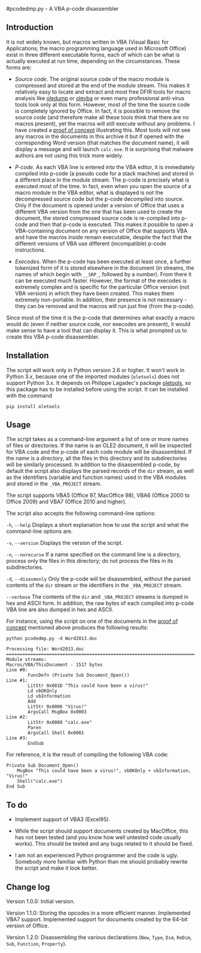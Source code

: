 #pcodedmp.py - A VBA p-code disassembler

## Introduction

It is not widely known, but macros written in VBA (Visual Basic for Applications; the macro programming language used in Microsoft Office) exist in three different executable forms, each of which can be what is actually executed at run time, depending on the circumstances. These forms are:

- _Source code_. The original source code of the macro module is compressed and stored at the end of the module stream. This makes it relatively easy to locate and extract and most free DFIR tools for macro analysis like [oledump](https://blog.didierstevens.com/programs/oledump-py/) or [olevba](http://www.decalage.info/python/olevba) or even many professional anti-virus tools look only at this form. However, most of the time the source code is completely ignored by Office. In fact, it is possible to remove the source code (and therefore make all these tools think that there are no macros present), yet the macros will still execute without any problems. I have created a [proof of concept](http://bontchev.my.contact.bg/poc2.zip) illustrating this. Most tools will not see any macros in the documents in this archive it but if opened with the corresponding Word version (that matches the document name), it will display a message and will launch `calc.exe`. It is surprising that malware authors are not using this trick more widely.

- _P-code_. As each VBA line is entered into the VBA editor, it is immediately compiled into p-code (a pseudo code for a stack machine) and stored in a different place in the module stream. The p-code is precisely what is executed most of the time. In fact, even when you open the source of a macro module in the VBA editor, what is displayed is not the decompressed source code but the p-code decompiled into source. Only if the document is opened under a version of Office that uses a different VBA version from the one that has been used to create the document, the stored compressed source code is re-compiled into p-code and then that p-code is executed. This makes it possible to open a VBA-containing document on any version of Office that supports VBA and have the macros inside remain executable, despite the fact that the different versions of VBA use different (incompatible) p-code instructions.

- _Execodes_. When the p-code has been executed at least once, a further tokenized form of it is stored elsewhere in the document (in streams, the names of which begin with `__SRP_`, followed by a number). From there it can be executed much faster. However, the format of the execodes is extremely complex and is specific for the particular Office version (not VBA version) in which they have been created. This makes them extremely non-portable. In addition, their presence is not necessary - they can be removed and the macros will run just fine (from the p-code).

Since most of the time it is the p-code that determines what exactly a macro would do (even if neither source code, nor execodes are present), it would make sense to have a tool that can display it. This is what prompted us to create this VBA p-code disassembler.

## Installation

The script will work only in Python version 2.6 or higher. It won't work in Python 3.x, because one of the imported modules (`oletools`) does not support Python 3.x. It depends on Philippe Lagadec's package [oletools](https://github.com/decalage2/oletools), so this package has to be installed before using the script. It can be installed with the command

	pip install oletools

## Usage

The script takes as a command-line argument a list of one or more names of files or directories. If the name is an OLE2 document, it will be inspected for VBA code and the p-code of each code module will be disassembled. If the name is a directory, all the files in this directory and its subdirectories will be similarly processed. In addition to the disassembled p-code, by default the script also displays the parsed records of the `dir` stream, as well as the identifiers (variable and function names) used in the VBA modules and stored in the `_VBA_PROJECT` stream.

The script supports VBA5 (Office 97, MacOffice 98), VBA6 (Office 2000 to Office 2009) and VBA7 (Office 2010 and higher).

The script also accepts the following command-line options:

`-h`, `--help`	Displays a short explanation how to use the script and what the command-line options are.

`-v`, `--version`	Displays the version of the script.

`-n`, `--norecurse` If a name specified on the command line is a directory, process only the files in this directory; do not process the files in its subdirectories.

`-d`, `--disasmonly`	Only the p-code will be disassembled, without the parsed contents of the `dir` stream or the identifiers in the `_VBA_PROJECT` stream.

`--verbose`	The contents of the `dir` and `_VBA_PROJECT` streams is dumped in hex and ASCII form. In addition, the raw bytes of each compiled into p-code VBA line are also dumped in hex and ASCII.

For instance, using the script on one of the documents in the [proof of concept](http://bontchev.my.contact.bg/poc2.zip) mentioned above produces the following results:

	python pcodedmp.py -d Word2013.doc

	Processing file: Word2013.doc
	===============================================================================
	Module streams:
	Macros/VBA/ThisDocument - 1517 bytes
	Line #0:
	        FuncDefn (Private Sub Document_Open())
	Line #1:
	        LitStr 0x001D "This could have been a virus!"
	        Ld vbOKOnly
	        Ld vbInformation
	        Add
	        LitStr 0x0006 "Virus!"
	        ArgsCall MsgBox 0x0003
	Line #2:
	        LitStr 0x0008 "calc.exe"
	        Paren
	        ArgsCall Shell 0x0001
	Line #3:
	        EndSub

For reference, it is the result of compiling the following VBA code:

	Private Sub Document_Open()
	    MsgBox "This could have been a virus!", vbOKOnly + vbInformation, "Virus!"
	    Shell("calc.exe")
	End Sub

## To do

- Implement support of VBA3 (Excel95).

- While the script should support documents created by MacOffice, this has not been tested (and you know how well untested code usually works). This should be tested and any bugs related to it should be fixed.

- I am not an experienced Python programmer and the code is ugly. Somebody more familiar with Python than me should probably rewrite the script and make it look better.

## Change log

Version 1.0.0:	Initial version.

Version 1.1.0:	Storing the opcodes in a more efficient manner. Implemented VBA7 support. Implemented support for documents created by the 64-bit version of Office.

Version 1.2.0:	Disassembling the various declarations (`New`, `Type`, `Dim`, `ReDim`, `Sub`, `Function`, `Property`).
